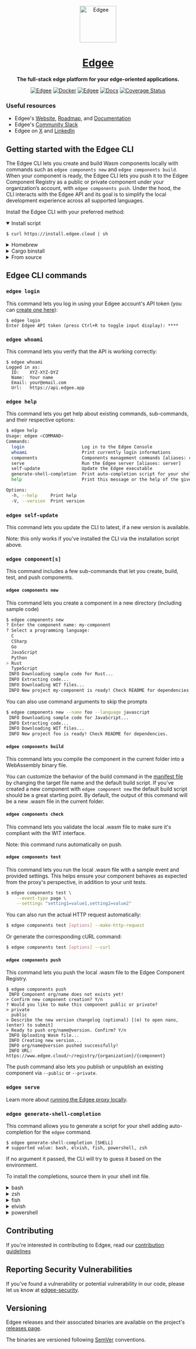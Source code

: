<div align="center">

<p align="center">
  <a href="https://www.edgee.cloud">
    <picture>
      <source media="(prefers-color-scheme: dark)" srcset="https://cdn.edgee.cloud/img/favicon-dark.svg">
      <img src="https://cdn.edgee.cloud/img/favicon.svg" height="100" alt="Edgee">
    </picture>
    <h1 align="center">Edgee</h1>
  </a>
</p>


**The full-stack edge platform for your edge-oriented applications.**

[![Edgee](https://img.shields.io/badge/edgee-open%20source-blueviolet.svg)](https://www.edgee.cloud)
[![Docker](https://img.shields.io/docker/v/edgeecloud/edgee.svg?logo=docker&label=docker&color=0db7ed)](https://hub.docker.com/r/edgeecloud/edgee)
[![Edgee](https://img.shields.io/badge/slack-edgee-blueviolet.svg?logo=slack)](https://www.edgee.cloud/slack)
[![Docs](https://img.shields.io/badge/docs-published-blue)](https://www.edgee.cloud/docs/introduction)
[![Coverage Status](https://coveralls.io/repos/github/edgee-cloud/edgee/badge.svg)](https://coveralls.io/github/edgee-cloud/edgee)

</div>

### Useful resources

- Edgee's
[Website](https://www.edgee.cloud),
[Roadmap](https://roadmap.edgee.cloud/roadmap/data-collection-components), and
[Documentation](https://www.edgee.cloud/docs/introduction)
- Edgee's [Community Slack](https://www.edgee.cloud/slack)
- Edgee on [X](https://x.com/edgee_cloud) and [LinkedIn](https://www.linkedin.com/company/edgee-cloud/)


## Getting started with the Edgee CLI

The Edgee CLI lets you create and build Wasm components locally with commands such as `edgee components new` and `edgee components build`.
When your component is ready, the Edgee CLI lets you push it to the Edgee Component Registry as a public or private component under your organization’s account, with `edgee components push`. Under the hood, the CLI interacts with the Edgee API and its goal is to simplify the local development experience across all supported languages.

Install the Edgee CLI with your preferred method:

<details open>
  <summary>Install script</summary>

  ```shell
  $ curl https://install.edgee.cloud | sh
  ```

</details>

<details>
  <summary>Homebrew</summary>

  ```shell
  $ brew tap edgee-cloud/edgee
  $ brew install edgee
  ```

</details>

<details>
  <summary>Cargo binstall</summary>

  ```shell
  $ cargo binstall edgee
  ```

</details>

<details>
  <summary>From source</summary>

  ```shell
  $ git clone https://github.com/edgee-cloud/edgee.git
  $ cd edgee
  $ cargo build --release
  $ ./target/release/edgee --version
  ```

</details>


## Edgee CLI commands

### `edgee login`

This command lets you log in using your Edgee account's API token (you can [create one here](https://www.edgee.cloud/~/me/settings/tokens)):


```shell
$ edgee login
Enter Edgee API token (press Ctrl+R to toggle input display): ****
```

### `edgee whoami`

This command lets you verify that the API is working correctly:

```shell
$ edgee whoami
Logged in as:
  ID:    XYZ-XYZ-DYZ
  Name:  Your name
  Email: your@email.com
  Url:   https://api.edgee.app
```

### `edgee help`

This command lets you get help about existing commands, sub-commands, and their respective options:

```bash
$ edgee help
Usage: edgee <COMMAND>
Commands:
  login                      Log in to the Edgee Console
  whoami                     Print currently login informations
  components                 Components management commands [aliases: component]
  serve                      Run the Edgee server [aliases: server]
  self-update                Update the Edgee executable
  generate-shell-completion  Print auto-completion script for your shell init file
  help                       Print this message or the help of the given subcommand(s)

Options:
  -h, --help     Print help
  -V, --version  Print version
```

### `edgee self-update`

This command lets you update the CLI to latest, if a new version is available.

Note: this only works if you've installed the CLI via the installation script above.

### `edgee component[s]`

This command includes a few sub-commands that let you create, build, test, and push components.

#### `edgee components new`

This command lets you create a component in a new directory (including sample code)

```bash
$ edgee components new
? Enter the component name: my-component
? Select a programming language:
  C
  CSharp
  Go
  JavaScript
  Python
> Rust
  TypeScript
 INFO Downloading sample code for Rust...
 INFO Extracting code...
 INFO Downloading WIT files...
 INFO New project my-component is ready! Check README for dependencies.
```

You can also use command arguments to skip the prompts

```bash
$ edgee components new --name foo --language javascript
 INFO Downloading sample code for JavaScript...
 INFO Extracting code...
 INFO Downloading WIT files...
 INFO New project foo is ready! Check README for dependencies.
```

#### `edgee components build`

This command lets you compile the component in the current folder into a WebAssembly binary file.

You can customize the behavior of the build command in the
[manifest file](https://www.edgee.cloud/docs/services/registry/developer-guide#component-manifest-file)
by changing the target file name
and the default build script. If you've created a new component with `edgee component new` the default build script
should be a great starting point. By default, the output of this command will be a new .wasm file in the current folder.


#### `edgee components check`

This command lets you validate the local .wasm file to make sure it's compliant with the WIT interface.

Note: this command runs automatically on push.

#### `edgee components test`

This command lets you run the local .wasm file with a sample event and provided settings.
This helps ensure your component behaves as expected from the proxy's perspective, in addition to your unit tests.

```bash
$ edgee components test \
    --event-type page \
    --settings "setting1=value1,setting2=value2"
```

You can also run the actual HTTP request automatically:

```bash
$ edgee components test [options] --make-http-request

```

Or generate the corresponding cURL command:

```bash
$ edgee components test [options] --curl
```

#### `edgee components push`

This command lets you push the local .wasm file to the Edgee Component Registry.

```shell
$ edgee components push
 INFO Component org/name does not exists yet!
> Confirm new component creation? Y/n
? Would you like to make this component public or private?
> private
  public
> Describe the new version changelog (optional) [(e) to open nano, (enter) to submit]
> Ready to push org/name@version. Confirm? Y/n
 INFO Uploading Wasm file...
 INFO Creating new version...
 INFO org/name@version pushed successfully!
 INFO URL: https://www.edgee.cloud/~/registry/{organization}/{component}
```

The push command also lets you publish or unpublish an existing component via `--public` or `--private`.

### `edgee serve`

Learn more about [running the Edgee proxy locally](./README-proxy.md).

### `edgee generate-shell-completion`

This command allows you to generate a script for your shell adding auto-completion for the `edgee` command.

```shell
$ edgee generate-shell-completion [SHELL]
# supported value: bash, elvish, fish, powershell, zsh
```

If no argument it passed, the CLI will try to guess it based on the environment.

To install the completions, source them in your shell init file.

<details>
  <summary>bash</summary>

  ```shell
  # ~/.bashrc
  $ eval $(edgee generate-shell-completion bash)
  ```

</details>

<details>
  <summary>zsh</summary>

  ```shell
  # store the auto-completion in ~/.zsh/_edgee
  $ edgee generate-shell-completion zsh > ~/.zsh/_edgee

  # ~/.zshrc
  fpath=(~/.zsh $fpath)
  autoload -Uz compinit
  compinit -u
  # note: you might need to delete ~/.zcompdump/ first
  ```

</details>

<details>
  <summary>fish</summary>

  ```shell
  # ~/.config/fish/completions/edgee.fish
  $ edgee generate-shell-completion fish | source
  ```

</details>

<details>
  <summary>elvish</summary>

  ```shell
  $ edgee generate-shell-completion elvish >> ~/.config/elvish/rc.elv
  ```

</details>

<details>
  <summary>powershell</summary>

  ```shell
  > edgee generate-shell-completion powershell >> $profile
  > .$profile
  ```

</details>

## Contributing
If you're interested in contributing to Edgee, read our [contribution guidelines](./CONTRIBUTING.md)

## Reporting Security Vulnerabilities
If you've found a vulnerability or potential vulnerability in our code, please let us know at
[edgee-security](mailto:security@edgee.cloud).

## Versioning
Edgee releases and their associated binaries are available on the project's [releases page](https://github.com/edgee-cloud/edgee/releases).

The binaries are versioned following [SemVer](https://semver.org/) conventions.

